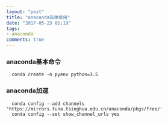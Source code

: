 ```yaml
---
layout: "post"
title: "anaconda简单使用"
date: "2017-05-23 01:19"
tags:
- anaconda
comments: true
---
```


### anaconda基本命令


      conda create -n pyenv python=3.5


### anaconda加速

      conda config --add channels 'https://mirrors.tuna.tsinghua.edu.cn/anaconda/pkgs/free/'
      conda config --set show_channel_urls yes
